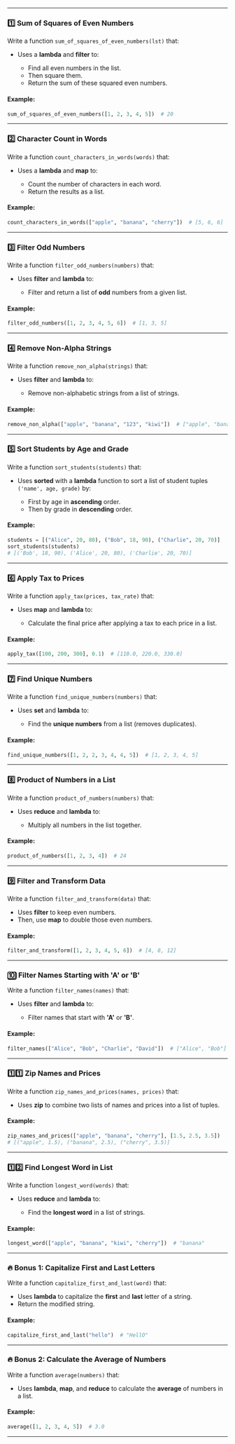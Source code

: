 
---

### 1️⃣ **Sum of Squares of Even Numbers**

Write a function `sum_of_squares_of_even_numbers(lst)` that:

* Uses a **lambda** and **filter** to:

  * Find all even numbers in the list.
  * Then square them.
  * Return the sum of these squared even numbers.

#### Example:

```python
sum_of_squares_of_even_numbers([1, 2, 3, 4, 5])  # 20
```

---

### 2️⃣ **Character Count in Words**

Write a function `count_characters_in_words(words)` that:

* Uses a **lambda** and **map** to:

  * Count the number of characters in each word.
  * Return the results as a list.

#### Example:

```python
count_characters_in_words(["apple", "banana", "cherry"])  # [5, 6, 6]
```

---

### 3️⃣ **Filter Odd Numbers**

Write a function `filter_odd_numbers(numbers)` that:

* Uses **filter** and **lambda** to:

  * Filter and return a list of **odd** numbers from a given list.

#### Example:

```python
filter_odd_numbers([1, 2, 3, 4, 5, 6])  # [1, 3, 5]
```

---

### 4️⃣ **Remove Non-Alpha Strings**

Write a function `remove_non_alpha(strings)` that:

* Uses **filter** and **lambda** to:

  * Remove non-alphabetic strings from a list of strings.

#### Example:

```python
remove_non_alpha(["apple", "banana", "123", "kiwi"])  # ["apple", "banana", "kiwi"]
```

---

### 5️⃣ **Sort Students by Age and Grade**

Write a function `sort_students(students)` that:

* Uses **sorted** with a **lambda** function to sort a list of student tuples `('name', age, grade)` by:

  * First by age in **ascending** order.
  * Then by grade in **descending** order.

#### Example:

```python
students = [("Alice", 20, 80), ("Bob", 18, 90), ("Charlie", 20, 70)]
sort_students(students)  
# [('Bob', 18, 90), ('Alice', 20, 80), ('Charlie', 20, 70)]
```

---

### 6️⃣ **Apply Tax to Prices**

Write a function `apply_tax(prices, tax_rate)` that:

* Uses **map** and **lambda** to:

  * Calculate the final price after applying a tax to each price in a list.

#### Example:

```python
apply_tax([100, 200, 300], 0.1)  # [110.0, 220.0, 330.0]
```

---

### 7️⃣ **Find Unique Numbers**

Write a function `find_unique_numbers(numbers)` that:

* Uses **set** and **lambda** to:

  * Find the **unique numbers** from a list (removes duplicates).

#### Example:

```python
find_unique_numbers([1, 2, 2, 3, 4, 4, 5])  # [1, 2, 3, 4, 5]
```

---

### 8️⃣ **Product of Numbers in a List**

Write a function `product_of_numbers(numbers)` that:

* Uses **reduce** and **lambda** to:

  * Multiply all numbers in the list together.

#### Example:

```python
product_of_numbers([1, 2, 3, 4])  # 24
```

---

### 9️⃣ **Filter and Transform Data**

Write a function `filter_and_transform(data)` that:

* Uses **filter** to keep even numbers.
* Then, use **map** to double those even numbers.

#### Example:

```python
filter_and_transform([1, 2, 3, 4, 5, 6])  # [4, 8, 12]
```

---

### 🔟 **Filter Names Starting with 'A' or 'B'**

Write a function `filter_names(names)` that:

* Uses **filter** and **lambda** to:

  * Filter names that start with **'A'** or **'B'**.

#### Example:

```python
filter_names(["Alice", "Bob", "Charlie", "David"])  # ["Alice", "Bob"]
```

---

### 1️⃣1️⃣ **Zip Names and Prices**

Write a function `zip_names_and_prices(names, prices)` that:

* Uses **zip** to combine two lists of names and prices into a list of tuples.

#### Example:

```python
zip_names_and_prices(["apple", "banana", "cherry"], [1.5, 2.5, 3.5])  
# [("apple", 1.5), ("banana", 2.5), ("cherry", 3.5)]
```

---

### 1️⃣2️⃣ **Find Longest Word in List**

Write a function `longest_word(words)` that:

* Uses **reduce** and **lambda** to:

  * Find the **longest word** in a list of strings.

#### Example:

```python
longest_word(["apple", "banana", "kiwi", "cherry"])  # "banana"
```

---

### 🔥 **Bonus 1: Capitalize First and Last Letters**

Write a function `capitalize_first_and_last(word)` that:

* Uses **lambda** to capitalize the **first** and **last** letter of a string.
* Return the modified string.

#### Example:

```python
capitalize_first_and_last("hello")  # "HellO"
```

---

### 🔥 **Bonus 2: Calculate the Average of Numbers**

Write a function `average(numbers)` that:

* Uses **lambda**, **map**, and **reduce** to calculate the **average** of numbers in a list.

#### Example:

```python
average([1, 2, 3, 4, 5])  # 3.0
```

---

